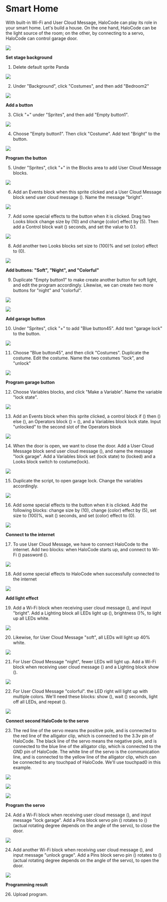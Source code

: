 # Smart Home

With built-in Wi-Fi and User Cloud Message, HaloCode can play its role in your smart home. Let's build a house. On the one hand, HaloCode can be the light source of the room; on the other, by connecting to a servo, HaloCode can control garage door.

![](../../../../.gitbook/assets/0%20%2811%29.png)

**Set stage background**

1. Delete default sprite Panda

![](../../../../.gitbook/assets/1%20%288%29.gif)

2. Under "Background", click "Costumes", and then add "Bedroom2"

![](../../../../.gitbook/assets/2%20%2817%29.gif)

**Add a button**

3. Click "+" under "Sprites", and then add "Empty button1".

![](../../../../.gitbook/assets/3%20%2811%29.gif)

4. Choose "Empty button1". Then click "Costume". Add text "Bright" to the button.

![](../../../../.gitbook/assets/4.gif)

**Program the button**

5. Under "Sprites", click "+" in the Blocks area to add User Cloud Message blocks.

![](../../../../.gitbook/assets/5%20%2811%29.gif)

6. Add an Events block when this sprite clicked and a User Cloud Message block send user cloud message \(\). Name the message "bright".

![](../../../../.gitbook/assets/6%20%2811%29.gif)

7. Add some special effects to the button when it is clicked. Drag two Looks block change size by \(10\) and change \(color\) effect by \(5\). Then add a Control block wait \(\) seconds, and set the value to 0.1.

![](../../../../.gitbook/assets/7%20%287%29.gif)

8. Add another two Looks blocks set size to \(100\)% and set \(color\) effect to \(0\).

![](../../../../.gitbook/assets/8%20%284%29.gif)

**Add buttons: "Soft", "Night", and "Colorful"**

9. Duplicate "Empty button1" to make create another button for soft light, and edit the program accordingly. Likewise, we can create two more buttons for "night" and "colorful".

![](../../../../.gitbook/assets/9%20%283%29.gif)

![](../../../../.gitbook/assets/10%20%2811%29.png)

**Add garage button**

10. Under "Sprites", click "+" to add "Blue button45". Add text "garage lock" to the button.

![](../../../../.gitbook/assets/11.gif)

11. Choose "Blue button45", and then click "Costumes". Duplicate the costume. Edit the costume. Name the two costumes "lock", and "unlock"

![](../../../../.gitbook/assets/12%20%282%29.gif)

**Program garage button**

12. Choose Variables blocks, and click "Make a Variable". Name the variable "lock state".

![](../../../../.gitbook/assets/13.gif)

13. Add an Events block when this sprite clicked, a control block if \(\) then \(\) else \(\), an Operators block \(\) = \(\), and a Variables block lock state. Input "unlocked" to the second slot of the Operators block

![](../../../../.gitbook/assets/14%20%284%29.gif)

14. When the door is open, we want to close the door. Add a User Cloud Message block send user cloud message \(\), and name the message "lock garage". Add a Variables block set \(lock state\) to \(locked\) and a Looks block switch to costume\(lock\).

![](../../../../.gitbook/assets/15%20%281%29.gif)

15. Duplicate the script, to open garage lock. Change the variables accordingly.

![](../../../../.gitbook/assets/16%20%282%29.gif)

16. Add some special effects to the button when it is clicked. Add the following blocks: change size by \(10\), change \(color\) effect by \(5\), set size to \(100\)%, wait \(\) seconds, and set \(color\) effect to \(0\).

![](../../../../.gitbook/assets/17%20%281%29.gif)

**Connect to the internet**

17. To use User Cloud Message, we have to connect HaloCode to the internet. Add two blocks: when HaloCode starts up, and connect to Wi-Fi \(\) password \(\).

![](../../../../.gitbook/assets/18%20%281%29.gif)

18. Add some special effects to HaloCode when successfully connected to the internet

![](../../../../.gitbook/assets/19.gif)

**Add light effect**

19. Add a Wi-Fi block when receiving user cloud message \(\), and input "bright". Add a Lighting block all LEDs light up \(\), brightness \(\)%, to light up all LEDs white.

![](../../../../.gitbook/assets/20.gif)

20. Likewise, for User Cloud Message "soft", all LEDs will light up 40% white.

![](../../../../.gitbook/assets/21.gif)

21. For User Cloud Message "night", fewer LEDs will light up. Add a Wi-Fi block when receiving user cloud message \(\) and a Lighting block show \(\).

![](../../../../.gitbook/assets/22.gif)

22. For User Cloud Message "colorful". the LED right will light up with multiple colors. We'll need these blocks: show \(\), wait \(\) seconds, light off all LEDs, and repeat \(\).

![](../../../../.gitbook/assets/23.gif)

**Connect second HaloCode to the servo**

23. The red line of the servo means the positive pole, and is connected to the red line of the alligator clip, which is connected to the 3.3v pin of HaloCode. The black line of the servo means the negative pole, and is connected to the blue line of the alligator clip, which is connected to the GND pin of HaloCode. The white line of the servo is the communication line, and is connected to the yellow line of the alligator clip, which can be connected to any touchpad of HaloCode. We'll use touchpad0 in this example.

![](../../../../.gitbook/assets/24.jpeg)

![](../../../../.gitbook/assets/25.jpeg)

![](../../../../.gitbook/assets/26.jpeg)

**Program the servo**

24. Add a Wi-Fi block when receiving user cloud message \(\), and input message "lock garage". Add a Pins block servo pin \(\) rotates to \(\) \(actual rotating degree depends on the angle of the servo\), to close the door.

![](../../../../.gitbook/assets/27.gif)

24. Add another Wi-Fi block when receiving user cloud message \(\), and input message "unlock grage". Add a Pins block servo pin \(\) rotates to \(\) \(actual rotating degree depends on the angle of the servo\), to open the door.

![](../../../../.gitbook/assets/28.gif)

**Programming result**

26. Upload program.

